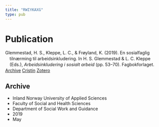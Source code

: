 ```yaml
---
title: "RWIYKAXG"
type: pub
---
```

<h1>Publication</h1>
<article id="csl-bib-container-RWIYKAXG" class="csl-bib-container">
  <div class="csl-bib-body" style="line-height: 1.35; padding-left: 1em; text-indent:-1em;">
  <div class="csl-entry">Glemmestad, H. S., Kleppe, L. C., &amp; Fr&#xF8;yland, K. (2019). En sosialfaglig tiln&#xE6;rming til arbeidsinkludering. In H. S. Glemmestad &amp; L. C. Kleppe (Eds.), <i>Arbeidsinkludering i sosialt arbeid</i> (pp. 53&#x2013;70). Fagbokforlaget.</div>
</div>
  <div class="csl-bib-buttons">
    <a href="#taxonomy-article-RWIYKAXG" class="csl-bib-button">Archive</a>
    <a href="https://app.cristin.no/results/show.jsf?id=1698220" alt="Cristin URL" class="csl-bib-button">Cristin</a>
    <a href="http://zotero.org/groups/5402882/items/RWIYKAXG" alt="Zotero URL" class="csl-bib-button">Zotero</a>
  </div>
  <div id="csl-bib-meta-container-RWIYKAXG"></div>
</article>
<div id="csl-bib-meta-RWIYKAXG" class="csl-bib-meta">
  <article id="taxonomy-article-RWIYKAXG" class="taxonomy-article">
    <h1>Archive</h1>
    <ul>
      <li>Inland Norway University of Applied Sciences</li>
      <li>Faculty of Social and Health Sciences</li>
      <li>Department of Social Work and Guidance</li>
      <li>2019</li>
      <li>May</li>
    </ul>
  </article>
</div>
